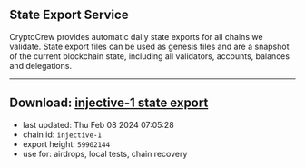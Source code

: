 ## State Export Service
CryptoCrew provides automatic daily state exports for all chains we validate. State export files can be used as genesis files and are a snapshot of the current blockchain state, including all validators, accounts, balances and delegations.

---
**Download: [injective-1 state export](https://dl.ccvalidators.com/SERVICE/injective/injective-1_export_59902144.json)**
---

- last updated: Thu Feb 08 2024 07:05:28
- chain id: `injective-1`
- export height: `59902144`
- use for: airdrops, local tests, chain recovery
